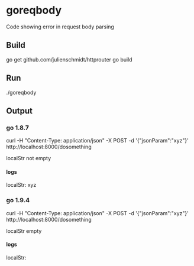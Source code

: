 # goreqbody
Code showing error in request body parsing

## Build
go get github.com/julienschmidt/httprouter
go build

## Run
./goreqbody

## Output

### go 1.8.7
curl -H "Content-Type: application/json" -X POST -d '{"jsonParam":"xyz"}' http://localhost:8000/dosomething

localStr not empty

#### logs 
localStr: xyz

### go 1.9.4
curl -H "Content-Type: application/json" -X POST -d '{"jsonParam":"xyz"}' http://localhost:8000/dosomething

localStr empty

#### logs 
localStr: 
